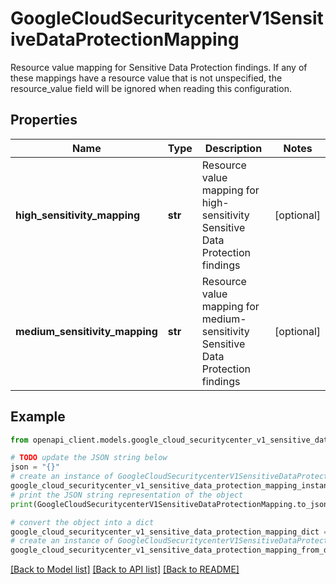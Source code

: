 # GoogleCloudSecuritycenterV1SensitiveDataProtectionMapping

Resource value mapping for Sensitive Data Protection findings. If any of these mappings have a resource value that is not unspecified, the resource_value field will be ignored when reading this configuration.

## Properties

Name | Type | Description | Notes
------------ | ------------- | ------------- | -------------
**high_sensitivity_mapping** | **str** | Resource value mapping for high-sensitivity Sensitive Data Protection findings | [optional] 
**medium_sensitivity_mapping** | **str** | Resource value mapping for medium-sensitivity Sensitive Data Protection findings | [optional] 

## Example

```python
from openapi_client.models.google_cloud_securitycenter_v1_sensitive_data_protection_mapping import GoogleCloudSecuritycenterV1SensitiveDataProtectionMapping

# TODO update the JSON string below
json = "{}"
# create an instance of GoogleCloudSecuritycenterV1SensitiveDataProtectionMapping from a JSON string
google_cloud_securitycenter_v1_sensitive_data_protection_mapping_instance = GoogleCloudSecuritycenterV1SensitiveDataProtectionMapping.from_json(json)
# print the JSON string representation of the object
print(GoogleCloudSecuritycenterV1SensitiveDataProtectionMapping.to_json())

# convert the object into a dict
google_cloud_securitycenter_v1_sensitive_data_protection_mapping_dict = google_cloud_securitycenter_v1_sensitive_data_protection_mapping_instance.to_dict()
# create an instance of GoogleCloudSecuritycenterV1SensitiveDataProtectionMapping from a dict
google_cloud_securitycenter_v1_sensitive_data_protection_mapping_from_dict = GoogleCloudSecuritycenterV1SensitiveDataProtectionMapping.from_dict(google_cloud_securitycenter_v1_sensitive_data_protection_mapping_dict)
```
[[Back to Model list]](../README.md#documentation-for-models) [[Back to API list]](../README.md#documentation-for-api-endpoints) [[Back to README]](../README.md)


